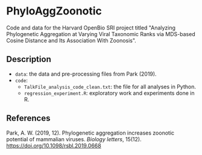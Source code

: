 # PhyloAggZoonotic
Code and data for the Harvard OpenBio SRI project titled "Analyzing Phylogenetic Aggregation at Varying Viral Taxonomic Ranks via MDS-based Cosine Distance and Its Association With Zoonosis".

## Description
* ```data```: the data and pre-processing files from Park (2019).
* ```code```:
  * ```TalkFile_analysis_code_clean.txt```: the file for all analyses in Python.
  * ```regression_experiment.R```: exploratory work and experiments done in R.

## References
Park, A. W. (2019, 12). Phylogenetic aggregation increases zoonotic potential of mammalian viruses. *Biology letters*, 15(12). https://doi.org/10.1098/rsbl.2019.0668
